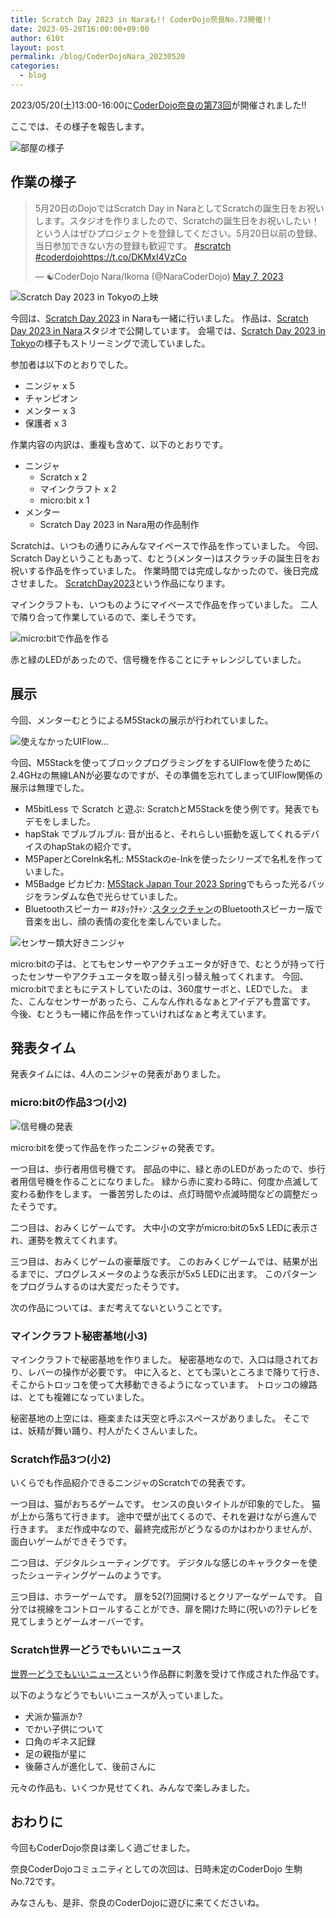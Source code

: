 ```yaml
---
title: Scratch Day 2023 in Naraも!! CoderDojo奈良No.73開催!!
date: 2023-05-20T16:00:00+09:00
author: 610t
layout: post
permalink: /blog/CoderDojoNara_20230520
categories:
  - blog
---
```

2023/05/20(土)13:00-16:00に[CoderDojo奈良の第73回](https://coderdojo-nara-ikoma.connpass.com/event/283152/)が開催されました!!

ここでは、その様子を報告します。

![部屋の様子](/assets/images/2023/2023-05-20-room.jpg)

## 作業の様子
<blockquote class="twitter-tweet"><p lang="ja" dir="ltr">5月20日のDojoではScratch Day in NaraとしてScratchの誕生日をお祝いします。スタジオを作りましたので、Scratchの誕生日をお祝いしたい！という人はぜひプロジェクトを登録してください。5月20日以前の登録、当日参加できない方の登録も歓迎です。 <a href="https://twitter.com/hashtag/scratch?src=hash&amp;ref_src=twsrc%5Etfw">#scratch</a> <a href="https://twitter.com/hashtag/coderdojo?src=hash&amp;ref_src=twsrc%5Etfw">#coderdojo</a><a href="https://t.co/DKMxI4VzCo">https://t.co/DKMxI4VzCo</a></p>&mdash; ☯CoderDojo Nara/Ikoma (@NaraCoderDojo) <a href="https://twitter.com/NaraCoderDojo/status/1655181935185113089?ref_src=twsrc%5Etfw">May 7, 2023</a></blockquote> <script async src="https://platform.twitter.com/widgets.js" charset="utf-8"></script>

![Scratch Day 2023 in Tokyoの上映](/assets/images/2023/2023-05-20-ScratchDay2023-tokyo.jpg)

今回は、[Scratch Day 2023](https://www.scratchfoundation.org/scratch-day) in Naraも一緒に行いました。
作品は、[Scratch Day 2023 in Nara](https://scratch.mit.edu/studios/33316523)スタジオで公開しています。
会場では、[Scratch Day 2023 in Tokyo](https://day.scratch-ja.org/)の様子もストリーミングで流していました。

参加者は以下のとおりでした。
- ニンジャ x 5
- チャンピオン
- メンター x 3
- 保護者 x 3

作業内容の内訳は、重複も含めて、以下のとおりです。
- ニンジャ
  - Scratch x 2
  - マインクラフト x 2
  - micro:bit x 1
- メンター
  - Scratch Day 2023 in Nara用の作品制作

Scratchは、いつもの通りにみんなマイペースで作品を作っていました。
今回、Scratch Dayということもあって、むとう(メンター)はスクラッチの誕生日をお祝いする作品を作っていました。
作業時間では完成しなかったので、後日完成させました。
[ScratchDay2023](https://scratch.mit.edu/projects/854161475/)という作品になります。

マインクラフトも、いつものようにマイペースで作品を作っていました。
二人で隣り合って作業しているので、楽しそうです。

![micro:bitで作品を作る](/assets/images/2023/2023-05-20-microbit-work.jpg)

赤と緑のLEDがあったので、信号機を作ることにチャレンジしていました。

## 展示
今回、メンターむとうによるM5Stackの展示が行われていました。

![使えなかったUIFlow…](/assets/images/2023/2023-05-20-UIFlow.jpg)

今回、M5Stackを使ってブロックプログラミングをするUIFlowを使うために2.4GHzの無線LANが必要なのですが、その準備を忘れてしまってUIFlow関係の展示は無理でした。

- M5bitLess で Scratch と遊ぶ: ScratchとM5Stackを使う例です。発表でもデモをしました。
- hapStak でブルブルブル: 音が出ると、それらしい振動を返してくれるデバイスのhapStakの紹介です。
- M5PaperとCoreInk名札: M5Stackのe-Inkを使ったシリーズで名札を作っていました。
- M5Badge ピカピカ: [M5Stack Japan Tour 2023 Spring](https://www.switch-science.com/blogs/magazine/m5stackjapantour2023)でもらった光るバッジをランダムな色で光らせていました。
- Bluetoothスピーカー #ｽﾀｯｸﾁｬﾝ :[スタックチャン](https://protopedia.net/prototype/2345)のBluetoothスピーカー版で音楽を出し、顔の表情の変化を楽しんでいました。

![センサー類大好きニンジャ](/assets/images/2023/2023-05-20-parts.jpg)

micro:bitの子は、とてもセンサーやアクチュエータが好きで、むとうが持って行ったセンサーやアクチュエータを取っ替え引っ替え触ってくれます。
今回、micro:bitでまともにテストしていたのは、360度サーボと、LEDでした。
また、こんなセンサーがあったら、こんなん作れるなぁとアイデアも豊富です。
今後、むとうも一緒に作品を作っていければなぁと考えています。

## 発表タイム
発表タイムには、4人のニンジャの発表がありました。

### micro:bitの作品3つ(小2)
![信号機の発表](/assets/images/2023/2023-05-20-presen-signal.jpg)

micro:bitを使って作品を作ったニンジャの発表です。

一つ目は、歩行者用信号機です。
部品の中に、緑と赤のLEDがあったので、歩行者用信号機を作ることになりました。
緑から赤に変わる時に、何度か点滅して変わる動作をします。
一番苦労したのは、点灯時間や点滅時間などの調整だったそうです。

二つ目は、おみくじゲームです。
大中小の文字がmicro:bitの5x5 LEDに表示され、運勢を教えてくれます。

三つ目は、おみくじゲームの豪華版です。
このおみくじゲームでは、結果が出るまでに、プログレスメータのような表示が5x5 LEDに出ます。
このパターンをプログラムするのは大変だったそうです。

次の作品については、まだ考えてないということです。

### マインクラフト秘密基地(小3)
マインクラフトで秘密基地を作りました。
秘密基地なので、入口は隠されており、レバーの操作が必要です。
中に入ると、とても深いところまで降りて行き、そこからトロッコを使って大移動できるようになっています。
トロッコの線路は、とても複雑になっていました。

秘密基地の上空には、極楽または天空と呼ぶスペースがありました。
そこでは、妖精が舞い踊り、村人がたくさんいました。

### Scratch作品3つ(小2)
いくらでも作品紹介できるニンジャのScratchでの発表です。

一つ目は、猫がおちるゲームです。
センスの良いタイトルが印象的でした。
猫が上から落ちて行きます。
途中で壁が出てくるので、それを避けながら進んで行きます。
まだ作成中なので、最終完成形がどうなるのかはわかりませんが、面白いゲームができそうです。

二つ目は、デジタルシューティングです。
デジタルな感じのキャラクターを使ったシューティングゲームのようです。

三つ目は、ホラーゲームです。
扉を52(?)回開けるとクリアーなゲームです。
自分では視線をコントロールすることができ、扉を開けた時に(呪いの?)テレビを見てしまうとゲームオーバーです。


### Scratch世界一どうでもいいニュース
[世界一どうでもいいニュース](https://scratch.mit.edu/search/projects?q=%E3%81%A9%E3%81%86%E3%81%A7%E3%82%82%E3%81%84%E3%81%84%E3%83%8B%E3%83%A5%E3%83%BC%E3%82%B9)という作品群に刺激を受けて作成された作品です。

以下のようなどうでもいいニュースが入っていました。
- 犬派か猫派か?
- でかい子供について
- 口角のギネス記録
- 足の親指が星に
- 後藤さんが進化して、後前さんに

元々の作品も、いくつか見せてくれ、みんなで楽しみました。

## おわりに
今回もCoderDojo奈良は楽しく過ごせました。

奈良CoderDojoコミュニティとしての次回は、日時未定のCoderDojo 生駒No.72です。

みなさんも、是非、奈良のCoderDojoに遊びに来てくださいね。
